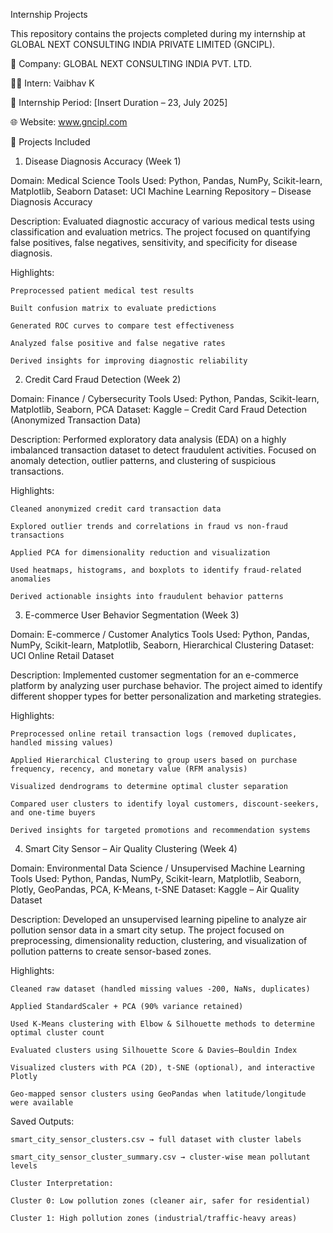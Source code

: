 Internship Projects

This repository contains the projects completed during my internship at GLOBAL NEXT CONSULTING INDIA PRIVATE LIMITED (GNCIPL).

🏢 Company: GLOBAL NEXT CONSULTING INDIA PVT. LTD.

🧑‍💻 Intern: Vaibhav K

📅 Internship Period: [Insert Duration – 23, July 2025]

🌐 Website: www.gncipl.com

📁 Projects Included
1. Disease Diagnosis Accuracy (Week 1)

Domain: Medical Science
Tools Used: Python, Pandas, NumPy, Scikit-learn, Matplotlib, Seaborn
Dataset: UCI Machine Learning Repository – Disease Diagnosis Accuracy

Description:
Evaluated diagnostic accuracy of various medical tests using classification and evaluation metrics. The project focused on quantifying false positives, false negatives, sensitivity, and specificity for disease diagnosis.

Highlights:

    Preprocessed patient medical test results
    
    Built confusion matrix to evaluate predictions
    
    Generated ROC curves to compare test effectiveness
    
    Analyzed false positive and false negative rates
    
    Derived insights for improving diagnostic reliability

2. Credit Card Fraud Detection (Week 2)

Domain: Finance / Cybersecurity
Tools Used: Python, Pandas, Scikit-learn, Matplotlib, Seaborn, PCA
Dataset: Kaggle – Credit Card Fraud Detection (Anonymized Transaction Data)

Description:
Performed exploratory data analysis (EDA) on a highly imbalanced transaction dataset to detect fraudulent activities. Focused on anomaly detection, outlier patterns, and clustering of suspicious transactions.

Highlights:

    Cleaned anonymized credit card transaction data
    
    Explored outlier trends and correlations in fraud vs non-fraud transactions
    
    Applied PCA for dimensionality reduction and visualization
    
    Used heatmaps, histograms, and boxplots to identify fraud-related anomalies
    
    Derived actionable insights into fraudulent behavior patterns

3. E-commerce User Behavior Segmentation (Week 3)

Domain: E-commerce / Customer Analytics
Tools Used: Python, Pandas, NumPy, Scikit-learn, Matplotlib, Seaborn, Hierarchical Clustering
Dataset: UCI Online Retail Dataset

Description:
Implemented customer segmentation for an e-commerce platform by analyzing user purchase behavior. The project aimed to identify different shopper types for better personalization and marketing strategies.

Highlights:

    Preprocessed online retail transaction logs (removed duplicates, handled missing values)
    
    Applied Hierarchical Clustering to group users based on purchase frequency, recency, and monetary value (RFM analysis)
    
    Visualized dendrograms to determine optimal cluster separation
    
    Compared user clusters to identify loyal customers, discount-seekers, and one-time buyers
    
    Derived insights for targeted promotions and recommendation systems

4. Smart City Sensor – Air Quality Clustering (Week 4)

Domain: Environmental Data Science / Unsupervised Machine Learning
Tools Used: Python, Pandas, NumPy, Scikit-learn, Matplotlib, Seaborn, Plotly, GeoPandas, PCA, K-Means, t-SNE
Dataset: Kaggle – Air Quality Dataset

Description:
Developed an unsupervised learning pipeline to analyze air pollution sensor data in a smart city setup. The project focused on preprocessing, dimensionality reduction, clustering, and visualization of pollution patterns to create sensor-based zones.

Highlights:

    Cleaned raw dataset (handled missing values -200, NaNs, duplicates)
    
    Applied StandardScaler + PCA (90% variance retained)
    
    Used K-Means clustering with Elbow & Silhouette methods to determine optimal cluster count
    
    Evaluated clusters using Silhouette Score & Davies–Bouldin Index
    
    Visualized clusters with PCA (2D), t-SNE (optional), and interactive Plotly
    
    Geo-mapped sensor clusters using GeoPandas when latitude/longitude were available

  Saved Outputs:

    smart_city_sensor_clusters.csv → full dataset with cluster labels
    
    smart_city_sensor_cluster_summary.csv → cluster-wise mean pollutant levels
    
    Cluster Interpretation:
    
    Cluster 0: Low pollution zones (cleaner air, safer for residential)
    
    Cluster 1: High pollution zones (industrial/traffic-heavy areas)
